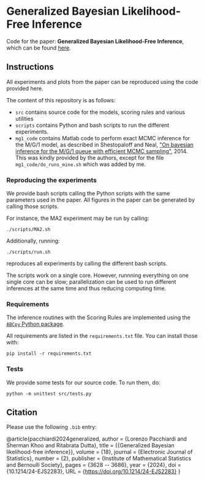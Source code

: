# Generalized Bayesian Likelihood-Free Inference
Code for the paper: __Generalized Bayesian Likelihood-Free Inference__,
which can be found [here](https://doi.org/10.1214/24-EJS2283).

## Instructions

All experiments and plots from the paper can be reproduced using the code provided here. 

The content of this repository is as follows: 

- `src` contains source code for the models, scoring rules and various utilities
- `scripts` contains Python and bash scripts to run the different experiments.
- `mg1_code` contains Matlab code to perform exact MCMC inference for the M/G/1 model, as described in Shestopaloff and Neal, ["On bayesian inference for the M/G/1 queue with efficient MCMC sampling"](https://arxiv.org/abs/1401.5548), 2014. This was kindly provided by the authors, except for the file `mg1_code/do_runs_mine.sh` which was added by me.

### Reproducing the experiments

We provide bash scripts calling the Python scripts with the same parameters used in the paper. All figures in the paper can be generated by calling those scripts.

For instance, the MA2 experiment may be run by calling: 

    ./scripts/MA2.sh

Additionally, running: 

    ./scripts/run.sh

reproduces all experiments by calling the different bash scripts. 

The scripts work on a single core. However, runnning everything on one single core can be slow; parallelization can be used to run different inferences at the same time and thus reducing computing time. 
    
### Requirements
The inference routines with the Scoring Rules are implemented using the [`ABCpy` Python package](https://github.com/eth-cscs/abcpy).

All requirements are listed in the `requirements.txt` file. You can install those with: 

    pip install -r requirements.txt

### Tests
We provide some tests for our source code. To run them, do:
     
    python -m unittest src/tests.py

## Citation
Please use the following `.bib` entry:

@article{pacchiardi2024generalized,
        author = {Lorenzo Pacchiardi and Sherman Khoo and Ritabrata Dutta},
        title = {{Generalized Bayesian likelihood-free inference}},
        volume = {18},
        journal = {Electronic Journal of Statistics},
        number = {2},
        publisher = {Institute of Mathematical Statistics and Bernoulli Society},
        pages = {3628 -- 3686},
        year = {2024},
        doi = {10.1214/24-EJS2283},
        URL = {https://doi.org/10.1214/24-EJS2283}
}
